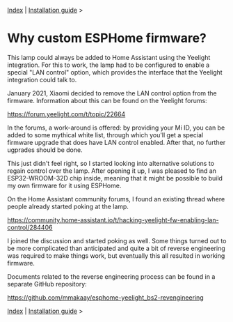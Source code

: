 [Index](../README.md) | [Installation guide](installation.md) >

# Why custom ESPHome firmware?

This lamp could always be added to Home Assistant using the Yeelight
integration. For this to work, the lamp had to be configured to enable a
special "LAN control" option, which provides the interface that the Yeelight
integration could talk to.

January 2021, Xiaomi decided to remove the LAN control option from the
firmware. Information about this can be found on the Yeelight forums:

  https://forum.yeelight.com/t/topic/22664

In the forums, a work-around is offered: by providing your Mi ID, you can be
added to some mythical white list, through which you'll get a special
firmware upgrade that does have LAN control enabled. After that, no further
ugprades should be done.

This just didn't feel right, so I started looking into alternative solutions
to regain control over the lamp. After opening it up, I was pleased to
find an ESP32-WROOM-32D chip inside, meaning that it might be possible to
build my own firmware for it using ESPHome.

On the Home Assistant community forums, I found an existing thread where
people already started poking at the lamp.

  https://community.home-assistant.io/t/hacking-yeelight-fw-enabling-lan-control/284406

I joined the discussion and started poking as well. Some things turned out
to be more complicated than anticipated and quite a bit of reverse
engineering was required to make things work, but eventually this all
resulted in working firmware.

Documents related to the reverse engineering process can be found in a
separate GitHub repository:

  https://github.com/mmakaay/esphome-yeelight_bs2-revengineering

[Index](../README.md) | [Installation guide](installation.md) >
